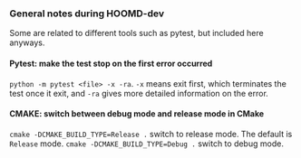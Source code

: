 ### General notes during HOOMD-dev 
Some are related to different tools such as pytest, but included here anyways. 

#### Pytest: make the test stop on the first error occurred 
`python -m pytest <file> -x -ra`. `-x` means exit first, which terminates the test once it exit, and `-ra` gives more detailed information on the error. 

#### CMAKE: switch between debug mode and release mode in CMake
`cmake -DCMAKE_BUILD_TYPE=Release .` switch to release mode. The default is `Release` mode. 
`cmake -DCMAKE_BUILD_TYPE=Debug .` switch to debug mode.

